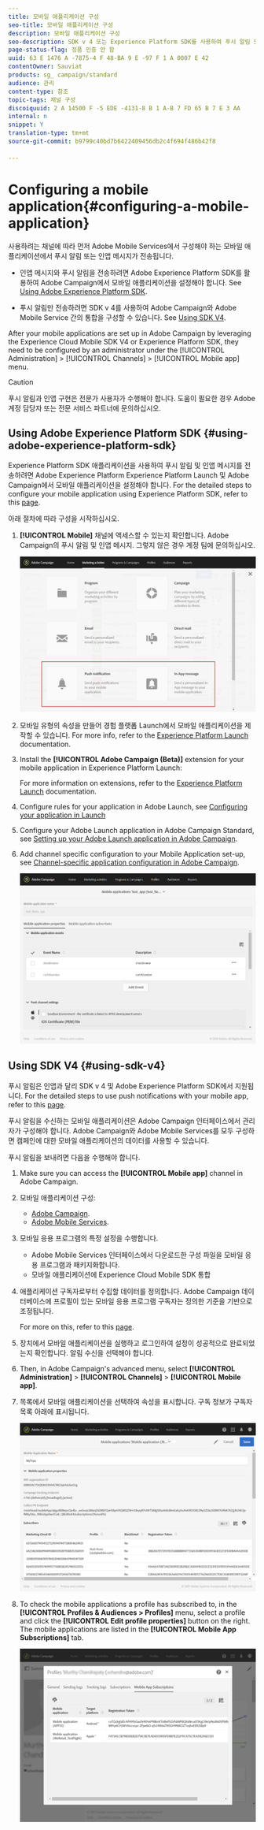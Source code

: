 ```yaml
---
title: 모바일 애플리케이션 구성
seo-title: 모바일 애플리케이션 구성
description: 모바일 애플리케이션 구성
seo-description: SDK v 4 또는 Experience Platform SDK를 사용하여 푸시 알림 또는 인앱 메시지를 보내도록 Adobe Campaign를 구성하는 방법을 알아봅니다.
page-status-flag: 정품 인증 안 함
uuid: 63 E 1476 A -7875-4 F 48-BA 9 E -97 F 1 A 0007 E 42
contentOwner: Sauviat
products: sg_ campaign/standard
audience: 관리
content-type: 참조
topic-tags: 채널 구성
discoiquuid: 2 A 14500 F -5 EDE -4131-8 B 1 A-B 7 FD 65 B 7 E 3 AA
internal: n
snippet: Y
translation-type: tm+mt
source-git-commit: b9799c40bd7b6422409456db2c4f694f486b42f8

---
```



# Configuring a mobile application{#configuring-a-mobile-application}

사용하려는 채널에 따라 먼저 Adobe Mobile Services에서 구성해야 하는 모바일 애플리케이션에서 푸시 알림 또는 인앱 메시지가 전송됩니다.

* 인앱 메시지와 푸시 알림을 전송하려면 Adobe Experience Platform SDK를 활용하여 Adobe Campaign에서 모바일 애플리케이션을 설정해야 합니다. See [Using Adobe Experience Platform SDK](#using-adobe-experience-platform-sdk).

* 푸시 알림만 전송하려면 SDK v 4를 사용하여 Adobe Campaign와 Adobe Mobile Service 간의 통합을 구성할 수 있습니다. See [Using SDK V4](#using-sdk-v4).

After your mobile applications are set up in Adobe Campaign by leveraging the Experience Cloud Mobile SDK V4 or Experience Platform SDK, they need to be configured by an administrator under the [!UICONTROL Administration] &gt; [!UICONTROL Channels] &gt; [!UICONTROL Mobile app] menu.

>[!CAUTION]
>
>푸시 알림과 인앱 구현은 전문가 사용자가 수행해야 합니다. 도움이 필요한 경우 Adobe 계정 담당자 또는 전문 서비스 파트너에 문의하십시오.

## Using Adobe Experience Platform SDK {#using-adobe-experience-platform-sdk}

Experience Platform SDK 애플리케이션을 사용하여 푸시 알림 및 인앱 메시지를 전송하려면 Adobe Experience Platform Experience Platform Launch 및 Adobe Campaign에서 모바일 애플리케이션을 설정해야 합니다. For the detailed steps to configure your mobile application using Experience Platform SDK, refer to this [page](https://helpx.adobe.com/campaign/kb/configuring-app-sdkv4.html).

아래 절차에 따라 구성을 시작하십시오.

1. **[!UICONTROL Mobile]** 채널에 액세스할 수 있는지 확인합니다. Adobe Campaign의 푸시 알림 및 인앱 메시지. 그렇지 않은 경우 계정 팀에 문의하십시오.

   ![](assets/launch_1.png)

1. 모바일 유형의 속성을 만들어 경험 플랫폼 Launch에서 모바일 애플리케이션을 제작할 수 있습니다. For more info, refer to the [Experience Platform Launch](https://aep-sdks.gitbook.io/docs/getting-started/create-a-mobile-property#create-a-new-mobile-property) documentation.
1. Install the **[!UICONTROL Adobe Campaign (Beta)]** extension for your mobile application in Experience Platform Launch:

   For more information on extensions, refer to the [Experience Platform Launch](https://aep-sdks.gitbook.io/docs/using-mobile-extensions/adobe-campaign-standard-beta) documentation.

1. Configure rules for your application in Adobe Launch, see [Configuring your application in Launch](https://helpx.adobe.com/campaign/kb/configuring-app-sdk.html#ConfiguringyourapplicationinLaunch)
1. Configure your Adobe Launch application in Adobe Campaign Standard, see [Setting up your Adobe Launch application in Adobe Campaign](https://helpx.adobe.com/campaign/kb/configuring-app-sdk.html#SettingupyourAdobeLaunchapplicationinAdobeCampaign).
1. Add channel specific configuration to your Mobile Application set-up, see [Channel-specific application configuration in Adobe Campaign](https://helpx.adobe.com/campaign/kb/configuring-app-sdk.html#ChannelspecificapplicationconfigurationinAdobeCampaign).

   ![](assets/launch_2.png)

## Using SDK V4 {#using-sdk-v4}

푸시 알림은 인앱과 달리 SDK v 4 및 Adobe Experience Platform SDK에서 지원됩니다. For the detailed steps to use push notifications with your mobile app, refer to this [page](https://helpx.adobe.com/campaign/kb/configuring-app-sdkv4.html).

푸시 알림을 수신하는 모바일 애플리케이션은 Adobe Campaign 인터페이스에서 관리자가 구성해야 합니다. Adobe Campaign와 Adobe Mobile Services를 모두 구성하면 캠페인에 대한 모바일 애플리케이션의 데이터를 사용할 수 있습니다.

푸시 알림을 보내려면 다음을 수행해야 합니다.

1. Make sure you can access the **[!UICONTROL Mobile app]** channel in Adobe Campaign.
1. 모바일 애플리케이션 구성:

   * [Adobe Campaign](https://helpx.adobe.com/campaign/kb/configuring-app-sdkv4.html#SettingupamobileapplicationinAdobeCampaign).
   * [Adobe Mobile Services](https://helpx.adobe.com/campaign/kb/configuring-app-sdkv4.html#ConfiguringamobileapplicationinAdobeMobileServices).

1. 모바일 응용 프로그램의 특정 설정을 수행합니다.

   * Adobe Mobile Services 인터페이스에서 다운로드한 구성 파일을 모바일 응용 프로그램과 패키지화합니다.
   * 모바일 애플리케이션에 Experience Cloud Mobile SDK 통합

1. 애플리케이션 구독자로부터 수집할 데이터를 정의합니다. Adobe Campaign 데이터베이스에 프로필이 있는 모바일 응용 프로그램 구독자는 정의한 기준을 기반으로 조정됩니다.

   For more on this, refer to this [page](https://helpx.adobe.com/campaign/kb/configuring-app-sdkv4.html#Collectingsubscribersdatafromamobileapplication).

1. 장치에서 모바일 애플리케이션을 실행하고 로그인하여 설정이 성공적으로 완료되었는지 확인합니다. 알림 수신을 선택해야 합니다.
1. Then, in Adobe Campaign's advanced menu, select **[!UICONTROL Administration]** &gt; **[!UICONTROL Channels]** &gt; **[!UICONTROL Mobile app]**.
1. 목록에서 모바일 애플리케이션을 선택하여 속성을 표시합니다. 구독 정보가 구독자 목록 아래에 표시됩니다.

   ![](assets/push_notif_mobile_app.png)

1. To check the mobile applications a profile has subscribed to, in the **[!UICONTROL Profiles & Audiences > Profiles]** menu, select a profile and click the **[!UICONTROL Edit profile properties]** button on the right. The mobile applications are listed in the **[!UICONTROL Mobile App Subscriptions]** tab.

   ![](assets/push_notif_subscriptions.png)